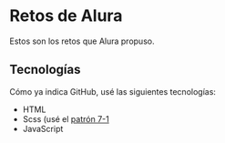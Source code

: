 # Retos de Alura
Estos son los retos que Alura propuso.
## Tecnologías
Cómo ya indica GitHub, usé las siguientes tecnologías:
- HTML
- Scss (usé el [patrón 7-1](https://sass-guidelin.es/#the-7-1-pattern)
- JavaScript
